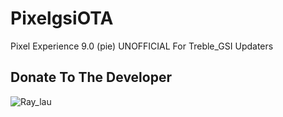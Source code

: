 # PixelgsiOTA
Pixel Experience 9.0 (pie) UNOFFICIAL For Treble_GSI Updaters


## Donate To The Developer

![Ray_lau](https://raw.githubusercontent.com/raysenlau/PixelgsiOTA/pe/donation/alipay_ray_lau.jpg "Ray_lau")

